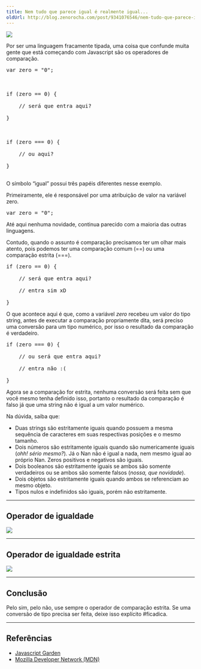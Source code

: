 ```yaml
---
title: Nem tudo que parece igual é realmente igual...
oldUrl: http://blog.zenorocha.com/post/9341076546/nem-tudo-que-parece-igual-e-realmente-igual
---
```


<p><img src="http://media.tumblr.com/tumblr_lq9if2Mh5J1qe3219.jpg"/></p>

<p>Por ser uma linguagem fracamente tipada, uma coisa que confunde muita gente que está começando com Javascript são os operadores de comparação.</p>

<!-- more -->

<pre class="prettyprint lang-js">var zero = "0";



if (zero == 0) {

    // será que entra aqui?

}



if (zero === 0) {

    // ou aqui?

}

</pre>

<p>O símbolo &#8220;igual&#8221; possui três papéis diferentes nesse exemplo.</p>

<p>Primeiramente, ele é responsável por uma atribuição de valor na variável zero.</p>

<pre class="prettyprint lang-js">var zero = "0";</pre>

<p>Até aqui nenhuma novidade, continua parecido com a maioria das outras linguagens.</p>

<p>Contudo, quando o assunto é comparação precisamos ter um olhar mais atento, pois podemos ter uma comparação comum (==) ou uma comparação estrita (===).</p>

<pre class="prettyprint lang-js">if (zero == 0) {

    // será que entra aqui?

    // entra sim xD

}</pre>

<p>O que acontece aqui é que, como a variável <em>zero</em> recebeu um valor do tipo string, antes de executar a comparação propriamente dita, será preciso uma conversão para um tipo numérico, por isso o resultado da comparação é verdadeiro.</p>

<pre class="prettyprint lang-js">if (zero === 0) {

    // ou será que entra aqui?

    // entra não :(

}</pre>

<p>Agora se a comparação for estrita, nenhuma conversão será feita sem que você mesmo tenha definido isso, portanto o resultado da comparação é falso já que uma string não é igual a um valor numérico.</p>

<p>Na dúvida, saiba que:</p>

<ul><li>Duas strings são estritamente iguais quando possuem a mesma sequência de caracteres em suas respectivas posições e o mesmo tamanho.</li>

<li>Dois números são estritamente iguais quando são numericamente iguais (<em>ohh! sério mesmo?</em>). Já o Nan não é igual a nada, nem mesmo igual ao próprio Nan. Zeros positivos e negativos são iguais.</li>

<li>Dois booleanos são estritamente iguais se ambos são somente verdadeiros ou se ambos são somente falsos (<em>nossa, que novidade</em>).</li>

<li>Dois objetos são estritamente iguais quando ambos se referenciam ao mesmo objeto.</li>

<li>Tipos nulos e indefinidos são iguais, porém não estritamente.</li>

</ul><hr><h2>Operador de igualdade</h2>

<p><img src="http://media.tumblr.com/tumblr_lq9ktrs14y1qe3219.jpg"/></p>

<hr><h2>Operador de igualdade estrita</h2>

<p><img src="http://media.tumblr.com/tumblr_lq9ktg6aXi1qe3219.jpg"/></p>

<hr><h2>Conclusão</h2>

<p>Pelo sim, pelo não, use sempre o operador de comparação estrita. Se uma conversão de tipo precisa ser feita, deixe isso explícito #ficadica.</p>

<hr><h2>Referências</h2>

<ul><li><a href="http://bonsaiden.github.com/JavaScript-Garden/" target="_blank">Javascript Garden</a></li>

<li><a href="https://developer.mozilla.org/en/JavaScript" target="_blank">Mozilla Developer Network (MDN)</a></li>

</ul>
